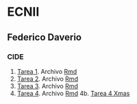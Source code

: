 # ECNII
## Federico Daverio
### CIDE
1. [Tarea 1](https://federicodaverio.github.io/ECNII/Tarea_1_Federico_Daverio.html). Archivo [Rmd](https://federicodaverio.github.io/ECNII/Tarea_1_Federico_Daverio.Rmd)
2. [Tarea 2](https://federicodaverio.github.io/ECNII/Tarea_2_ECNII_Federico_Daverio.html). Archivo [Rmd](https://federicodaverio.github.io/ECNII/Tarea_2_ECNII_Federico_Daverio.Rmd)
3. [Tarea 3](https://federicodaverio.github.io/ECNII/Tarea_3_ECNII_Federico_Daverio.html). Archivo [Rmd](https://federicodaverio.github.io/ECNII/Tarea_3_ECNII_Federico_Daverio.Rmd)
4. [Tarea 4](https://federicodaverio.github.io/ECNII/Tarea_4_ECNII_Federico_Daverio.html). Archivo [Rmd](https://federicodaverio.github.io/ECNII/Tarea_4_ECNII_Federico_Daverio.Rmd)
  4b. [Tarea 4 Xmas](https://federicodaverio.github.io/ECNII/Tarea_4_ECNII_Federico_Daverio_Xmas.html)



